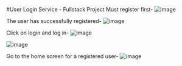 #User Login Service - Fullstack Project
Must register first-
![image](https://github.com/Koral-Arbel/userLoginService-FE/assets/102149339/cb59204e-99f3-4bf4-ae59-32c9a7f45f7b)

The user has successfully registered-
![image](https://github.com/Koral-Arbel/userLoginService-FE/assets/102149339/0b0480db-80d8-4ad2-ae39-8c82691b0860)

Click on login and log in-
![image](https://github.com/Koral-Arbel/userLoginService-FE/assets/102149339/e245b533-1cc1-4f08-b411-451a7f439a39)

![image](https://github.com/Koral-Arbel/userLoginService-FE/assets/102149339/a7600e39-9cfd-4b0b-abb0-3b82bec02f75)

Go to the home screen for a registered user-
![image](https://github.com/Koral-Arbel/userLoginService-FE/assets/102149339/4e5c939d-cedc-4f57-94e2-660ce3c95884)






